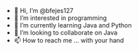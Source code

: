 - 👋 Hi, I’m @bfejes127
- 👀 I’m interested in programming
- 🌱 I’m currently learning Java and Python
- 💞️ I’m looking to collaborate on Java
- 📫 How to reach me ... with your hand

<!---
bfejes127/bfejes127 is a ✨ special ✨ repository because its `README.md` (this file) appears on your GitHub profile.
You can click the Preview link to take a look at your changes.
--->
